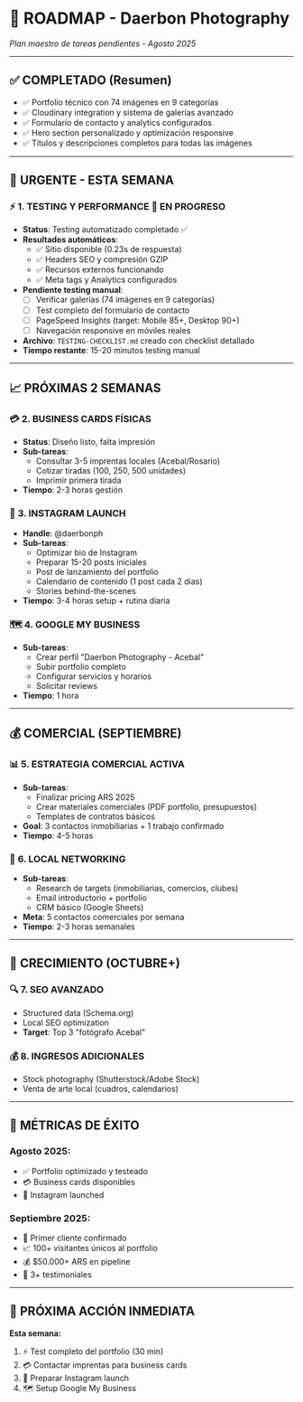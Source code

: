 # 🎯 ROADMAP - Daerbon Photography

*Plan maestro de tareas pendientes - Agosto 2025*

---

## ✅ **COMPLETADO (Resumen)**
- ✅ Portfolio técnico con 74 imágenes en 9 categorías
- ✅ Cloudinary integration y sistema de galerías avanzado  
- ✅ Formulario de contacto y analytics configurados
- ✅ Hero section personalizado y optimización responsive
- ✅ Títulos y descripciones completos para todas las imágenes

---

## 🚨 **URGENTE - ESTA SEMANA**

### ⚡ **1. TESTING Y PERFORMANCE** 🔄 EN PROGRESO
- **Status**: Testing automatizado completado ✅
- **Resultados automáticos**:
  - ✅ Sitio disponible (0.23s de respuesta)
  - ✅ Headers SEO y compresión GZIP
  - ✅ Recursos externos funcionando
  - ✅ Meta tags y Analytics configurados
- **Pendiente testing manual**:
  - [ ] Verificar galerías (74 imágenes en 9 categorías)
  - [ ] Test completo del formulario de contacto
  - [ ] PageSpeed Insights (target: Mobile 85+, Desktop 90+)
  - [ ] Navegación responsive en móviles reales
- **Archivo**: `TESTING-CHECKLIST.md` creado con checklist detallado
- **Tiempo restante**: 15-20 minutos testing manual

---

## 📈 **PRÓXIMAS 2 SEMANAS**

### 💳 **2. BUSINESS CARDS FÍSICAS**
- **Status**: Diseño listo, falta impresión
- **Sub-tareas**:
  - Consultar 3-5 imprentas locales (Acebal/Rosario)
  - Cotizar tiradas (100, 250, 500 unidades)
  - Imprimir primera tirada
- **Tiempo**: 2-3 horas gestión

### 📱 **3. INSTAGRAM LAUNCH**
- **Handle**: @daerbonph
- **Sub-tareas**:
  - Optimizar bio de Instagram
  - Preparar 15-20 posts iniciales
  - Post de lanzamiento del portfolio
  - Calendario de contenido (1 post cada 2 días)
  - Stories behind-the-scenes
- **Tiempo**: 3-4 horas setup + rutina diaria

### 🗺️ **4. GOOGLE MY BUSINESS**
- **Sub-tareas**:
  - Crear perfil "Daerbon Photography - Acebal"
  - Subir portfolio completo
  - Configurar servicios y horarios
  - Solicitar reviews
- **Tiempo**: 1 hora

---

## 💰 **COMERCIAL (SEPTIEMBRE)**

### 📊 **5. ESTRATEGIA COMERCIAL ACTIVA**
- **Sub-tareas**:
  - Finalizar pricing ARS 2025
  - Crear materiales comerciales (PDF portfolio, presupuestos)
  - Templates de contratos básicos
- **Goal**: 3 contactos inmobiliarias + 1 trabajo confirmado
- **Tiempo**: 4-5 horas

### 🎯 **6. LOCAL NETWORKING**
- **Sub-tareas**:
  - Research de targets (inmobiliarias, comercios, clubes)
  - Email introductorio + portfolio
  - CRM básico (Google Sheets)
- **Meta**: 5 contactos comerciales por semana
- **Tiempo**: 2-3 horas semanales

---

## 🚀 **CRECIMIENTO (OCTUBRE+)**

### 🔍 **7. SEO AVANZADO**
- Structured data (Schema.org)
- Local SEO optimization
- **Target**: Top 3 "fotógrafo Acebal"

### 💰 **8. INGRESOS ADICIONALES**
- Stock photography (Shutterstock/Adobe Stock)
- Venta de arte local (cuadros, calendarios)

---

## 🎯 **MÉTRICAS DE ÉXITO**

### **Agosto 2025**:
- ✅ Portfolio optimizado y testeado
- 💳 Business cards disponibles  
- 📱 Instagram launched

### **Septiembre 2025**:
- 🤝 Primer cliente confirmado
- 📈 100+ visitantes únicos al portfolio
- 💰 $50.000+ ARS en pipeline
- 🌟 3+ testimoniales

---

## 🚀 **PRÓXIMA ACCIÓN INMEDIATA**

**Esta semana:**
1. ⚡ Test completo del portfolio (30 min)
2. 💳 Contactar imprentas para business cards
3. 📱 Preparar Instagram launch
4. 🗺️ Setup Google My Business
